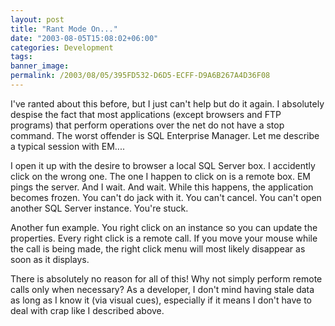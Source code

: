 ```yaml
---
layout: post
title: "Rant Mode On..."
date: "2003-08-05T15:08:02+06:00"
categories: Development 
tags: 
banner_image: 
permalink: /2003/08/05/395FD532-D6D5-ECFF-D9A6B267A4D36F08
---
```


I've ranted about this before, but I just can't help but do it again. I absolutely despise the fact that most applications (except browsers and FTP programs) that perform operations over the net do not have a stop command. The worst offender is SQL Enterprise Manager. Let me describe a typical session with EM....

I open it up with the desire to browser a local SQL Server box. I accidently click on the wrong one. The one I happen to click on is a remote box. EM pings the server. And I wait. And wait. While this happens, the application becomes frozen. You can't do jack with it. You can't cancel. You can't open another SQL Server instance. You're stuck.

Another fun example. You right click on an instance so you can update the properties. Every right click is a remote call. If you move your mouse while the call is being made, the right click menu will most likely disappear as soon as it displays.

There is absolutely no reason for all of this! Why not simply perform remote calls only when necessary? As a developer, I don't mind having stale data as long as I know it (via visual cues), especially if it means I don't have to deal with crap like I described above.